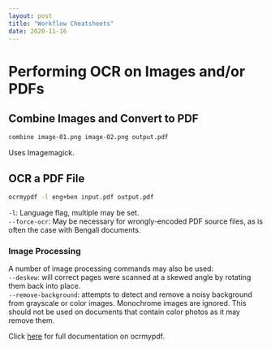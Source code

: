 ```yaml
---
layout: post
title: "Workflow Cheatsheets"
date: 2020-11-16
---
```


# Performing OCR on Images and/or PDFs

## Combine Images and Convert to PDF
```bash
combine image-01.png image-02.png output.pdf
```
Uses Imagemagick.

## OCR a PDF File
```bash
ocrmypdf -l eng+ben input.pdf output.pdf
```
`-l`: Language flag, multiple may be set.  
`--force-ocr`: May be necessary for wrongly-encoded PDF source files, as is often the case with Bengali documents.

### Image Processing
A number of image processing commands may also be used:  
`--deskew`: will correct pages were scanned at a skewed angle by rotating them back into place.  
`--remove-background`: attempts to detect and remove a noisy background from grayscale or color images. Monochrome images are ignored. This should not be used on documents that contain color photos as it may remove them.

Click [here](https://ocrmypdf.readthedocs.io/en/latest/index.html) for full documentation on ocrmypdf.
